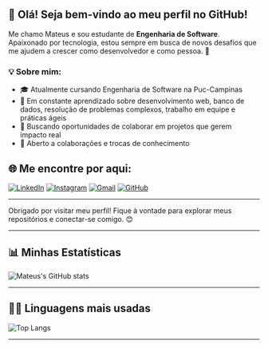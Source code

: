 ## 👋 Olá! Seja bem-vindo ao meu perfil no GitHub!

Me chamo Mateus e sou estudante de **Engenharia de Software**. Apaixonado por tecnologia, estou sempre em busca de novos desafios que me ajudem a crescer como desenvolvedor e como pessoa. 🚀

### 💡 Sobre mim:
- 🎓 Atualmente cursando Engenharia de Software na Puc-Campinas
- 🧠 Em constante aprendizado sobre desenvolvimento web, banco de dados, resolução de problemas complexos, trabalho em equipe e práticas ágeis
- 💼 Buscando oportunidades de colaborar em projetos que gerem impacto real
- 🤝 Aberto a colaborações e trocas de conhecimento


## 🌐 Me encontre por aqui:

[![LinkedIn](https://img.shields.io/badge/-LinkedIn-0A66C2?style=for-the-badge&logo=linkedin&logoColor=white)](https://www.linkedin.com/in/mateus-oliveira-223868364/)
[![Instagram](https://img.shields.io/badge/-Instagram-E4405F?style=for-the-badge&logo=instagram&logoColor=white)](https://www.instagram.com/matt8r/)
[![Gmail](https://img.shields.io/badge/-Email-D14836?style=for-the-badge&logo=gmail&logoColor=white)](https://mail.google.com/mail/?view=cm&fs=1&to=mateus.eletrocastelo@gmail.com)
[![GitHub](https://img.shields.io/badge/-GitHub-181717?style=for-the-badge&logo=github&logoColor=white)](https://github.com/mateusor)


  

---

Obrigado por visitar meu perfil! Fique à vontade para explorar meus repositórios e conectar-se comigo. 😊

---

## 📊 Minhas Estatísticas

![Mateus's GitHub stats](https://github-readme-stats.vercel.app/api?username=mateusor&show_icons=true&theme=shadow_red&locale=pt-br&count_private=true&cache_seconds=60)

---

## 👨‍💻 Linguagens mais usadas

![Top Langs](https://github-readme-stats.vercel.app/api/top-langs/?username=mateusor&layout=compact&theme=shadow_red&locale=pt-br&cache_seconds=60)

---
